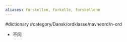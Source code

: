 ```yaml
---
aliases: forskellen, forkelle, forskellene
---
```

#dictionary #category/Dansk/ordklasse/navneord/n-ord 
- 不同